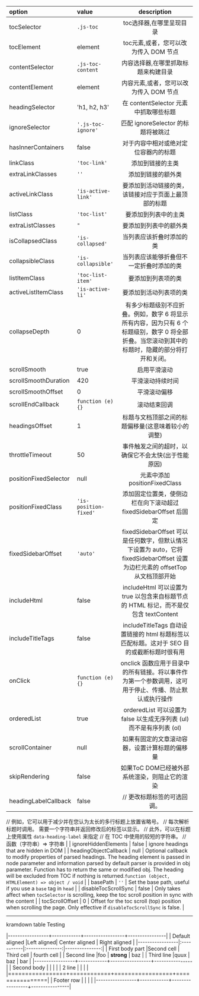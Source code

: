 | option  | value  | description  |
| :------------ | :------------ | :------------: |
| tocSelector  | `.js-toc`  | toc选择器,在哪里呈现目录  |
|tocElement   | element  | toc元素,或者，您可以改为传入 DOM 节点 |
| contentSelector  | `.js-toc-content`  | 内容选择器,在哪里抓取标题来构建目录  |
| contentElement  | element  | 内容元素,或者，您可以改为传入 DOM 节点  |
| headingSelector  | 'h1, h2, h3'  | 在 contentSelector 元素中抓取哪些标题  |
|ignoreSelector   | `'.js-toc-ignore'`  | 匹配 ignoreSelector 的标题将被跳过  |
| hasInnerContainers  |false   | 对于内容中相对或绝对定位容器内的标题  |
| linkClass  | `'toc-link'`  |  添加到链接的主类 |
| extraLinkClasses  | `''`  | 添加到链接的额外类  |
| activeLinkClass  | `'is-active-link'`  | 要添加到活动链接的类，该链接对应于页面上最顶部的标题 |
| listClass  | `'toc-list'`  | 要添加到列表中的主类  |
|extraListClasses   | `"`  | 要添加到列表中的额外类  |
| isCollapsedClass  | `'is-collapsed'`  | 当列表应该折叠时添加的类 |
| collapsibleClass  | `'is-collapsible'`  | 当列表应该能够折叠但不一定折叠时添加的类 |
| listItemClass  | `'toc-list-item'`  | 要添加到列表项的类 |
| activeListItemClass  | `'is-active-li'`  | 要添加到活动列表项的类 |
| collapseDepth  | 0  |  有多少标题级别不应折叠。例如，数字 6 将显示所有内容，因为只有 6 个标题级别，数字 0 将全部折叠。当您滚动到其中的标题时，隐藏的部分将打开和关闭。 |
| scrollSmooth  | true  | 启用平滑滚动 |
| scrollSmoothDuration  | 420  | 平滑滚动持续时间  |
|scrollSmoothOffset  | 0  | 平滑滚动偏移  |
|scrollEndCallback   | `function (e) {}`  | 滚动结束回调  |
| headingsOffset  | 1  | 标题与文档顶部之间的标题偏移量(这意味着较小的调整) |
| throttleTimeout  | 50  | 事件触发之间的超时，以确保它不会太快(出于性能原因)  |
| positionFixedSelector  | null  | 元素中添加positionFixedClass  |
| positionFixedClass  | `'is-position-fixed'`  | 添加固定位置类，使侧边栏在向下滚动超过 fixedSidebarOffset 后固定 |
| fixedSidebarOffset  | `'auto'`  | fixedSidebarOffset 可以是任何数字，但默认情况下设置为 auto，它将 fixedSidebarOffset 设置为边栏元素的 offsetTop 从文档顶部开始  |
| includeHtml  | false  | includeHtml 可以设置为 true 以包含来自标题节点的 HTML 标记，而不是仅包含 textContent  |
| includeTitleTags  | false  | includeTitleTags 自动设置链接的 html 标题标签以匹配标题。这对于 SEO 目的或截断标题时很有用 |
| onClick  | `function (e) {}`  | onclick 函数应用于目录中的所有链接。将以事件作为第一个参数调用，这可用于停止、传播、防止默认或执行操作 |
| orderedList  | true  | orderedList 可以设置为 false 以生成无序列表 (ul) 而不是有序列表 (ol) |
| scrollContainer  | null  | 如果有固定的文章滚动容器，设置计算标题的偏移量  |
| skipRendering  | false  | 如果ToC DOM已经被外部系统渲染，则阻止它的渲染 |
| headingLabelCallback  | false  | // 更改标题标签的可选回调。
// 例如，它可以用于减少并在您认为太长的多行标题上放置省略号。
// 每次解析标题时调用。 需要一个字符串并返回修改后的标签以显示。
// 此外，可以在标题上使用属性 `data-heading-label` 来指定
// 在 TOC 中使用的较短的字符串。
// 函数（字符串）=> 字符串 |
| ignoreHiddenElements  | false  | ignore headings that are hidden in DOM  |
| headingObjectCallback  | null  | Optional callback to modify properties of parsed headings. The heading element is passed in node parameter and information parsed by default parser is provided in obj parameter. Function has to return the same or modified obj. The heading will be excluded from TOC if nothing is returned.`function (object, HTMLElement) => object / void`  |
| basePath  | `''`  | Set the base path, useful if you use a `base` tag in `head`  |
| disableTocScrollSync  | false  | Only takes affect when `tocSelector` is scrolling, keep the toc scroll position in sync with the content  |
| tocScrollOffset  | 0  | Offset for the toc scroll (top) position when scrolling the page. Only effective if `disableTocScrollSync` is false.  |

---------------

kramdown table Testing

|-----------------+------------+-----------------+----------------|
| Default aligned |Left aligned| Center aligned  | Right aligned  |
|-----------------|:-----------|:---------------:|---------------:|
| First body part |Second cell | Third cell      | fourth cell    |
| Second line     |foo         | **strong**      | baz            |
| Third line      |quux        | baz             | bar            |
|-----------------+------------+-----------------+----------------|
| Second body     |            |                 |                |
| 2 line          |            |                 |                |
|=================+============+=================+================|
| Footer row      |            |                 |                |
|-----------------+------------+-----------------+----------------|
